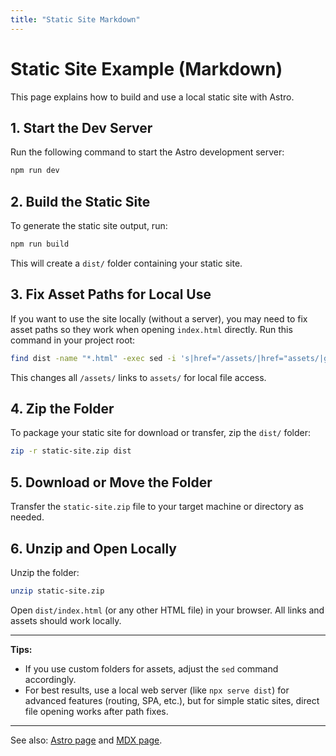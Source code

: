 ```yaml
---
title: "Static Site Markdown"
---
```


# Static Site Example (Markdown)

This page explains how to build and use a local static site with Astro.

## 1. Start the Dev Server

Run the following command to start the Astro development server:

```bash
npm run dev
```

## 2. Build the Static Site

To generate the static site output, run:

```bash
npm run build
```

This will create a `dist/` folder containing your static site.

## 3. Fix Asset Paths for Local Use

If you want to use the site locally (without a server), you may need to fix asset paths so they work when opening `index.html` directly. Run this command in your project root:

```bash
find dist -name "*.html" -exec sed -i 's|href="/assets/|href="assets/|g; s|src="/assets/|src="assets/|g' {} +
```

This changes all `/assets/` links to `assets/` for local file access.

## 4. Zip the Folder

To package your static site for download or transfer, zip the `dist/` folder:

```bash
zip -r static-site.zip dist
```

## 5. Download or Move the Folder

Transfer the `static-site.zip` file to your target machine or directory as needed.

## 6. Unzip and Open Locally

Unzip the folder:

```bash
unzip static-site.zip
```

Open `dist/index.html` (or any other HTML file) in your browser. All links and assets should work locally.

---

**Tips:**

- If you use custom folders for assets, adjust the `sed` command accordingly.
- For best results, use a local web server (like `npx serve dist`) for advanced features (routing, SPA, etc.), but for simple static sites, direct file opening works after path fixes.

---

See also: [Astro page](/static-site) and [MDX page](/static-site.mdx).
